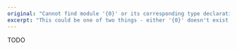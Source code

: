```yaml
---
original: "Cannot find module '{0}' or its corresponding type declarations."
excerpt: "This could be one of two things - either '{0}' doesn't exist on your file system, or I can't find any type declarations for it."
---
```


TODO
